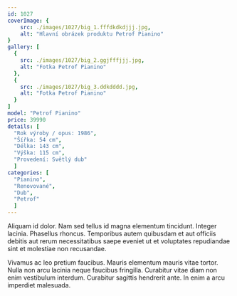 ```yaml
---
id: 1027
coverImage: {
    src: ./images/1027/big_1.fffdkdkdjjj.jpg,
    alt: "Hlavní obrázek produktu Petrof Pianino"
}
gallery: [
  {
    src: ./images/1027/big_2.ggjfffjjj.jpg,
    alt: "Fotka Petrof Pianino"
  },
  {
    src: ./images/1027/big_3.ddkdddd.jpg,
    alt: "Fotka Petrof Pianino"
  }
]
model: "Petrof Pianino"
price: 39990
details: [
  "Rok výroby / opus: 1986",
  "Šířka: 54 cm",
  "Délka: 143 cm",
  "Výška: 115 cm",
  "Provedení: Světlý dub"
  ]
categories: [
  "Pianino",
  "Renovované",
  "Dub",
  "Petrof"
  ]
---
```


Aliquam id dolor. Nam sed tellus id magna elementum tincidunt. Integer lacinia. Phasellus rhoncus. Temporibus autem quibusdam et aut officiis debitis aut rerum necessitatibus saepe eveniet ut et voluptates repudiandae sint et molestiae non recusandae.

Vivamus ac leo pretium faucibus. Mauris elementum mauris vitae tortor. Nulla non arcu lacinia neque faucibus fringilla. Curabitur vitae diam non enim vestibulum interdum. Curabitur sagittis hendrerit ante. In enim a arcu imperdiet malesuada.
